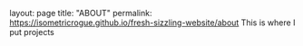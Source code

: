 layout: page title: "ABOUT" permalink: https://isometricrogue.github.io/fresh-sizzling-website/about
This is where I put projects
